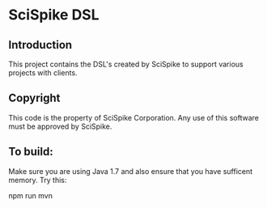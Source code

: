 SciSpike DSL
============

Introduction
------------
This project contains the DSL's created by SciSpike to support various projects with clients.

Copyright
---------
This code is the property of SciSpike Corporation. Any use of this software must be approved by SciSpike.


To build:
---------
Make sure you are using Java 1.7 and also ensure that you have sufficent memory. 
Try this: 

npm run mvn
